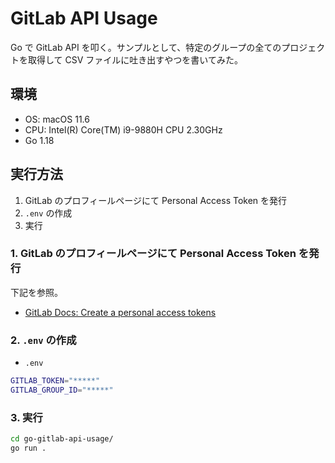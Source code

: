 # GitLab API Usage

Go で GitLab API を叩く。サンプルとして、特定のグループの全てのプロジェクトを取得して CSV ファイルに吐き出すやつを書いてみた。

## 環境

- OS: macOS 11.6
- CPU: Intel(R) Core(TM) i9-9880H CPU 2.30GHz
- Go 1.18

## 実行方法

1. GitLab のプロフィールページにて Personal Access Token を発行
2. `.env` の作成
3. 実行

### 1. GitLab のプロフィールページにて Personal Access Token を発行

下記を参照。

- [GitLab Docs: Create a personal access tokens](https://docs.gitlab.com/ee/user/profile/personal_access_tokens.html#create-a-personal-access-token)

### 2. `.env` の作成

- `.env`

```sh
GITLAB_TOKEN="*****"
GITLAB_GROUP_ID="*****"
```

### 3. 実行

```sh
cd go-gitlab-api-usage/
go run .
```

